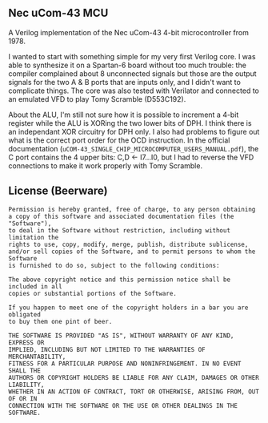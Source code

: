 Nec uCom-43 MCU
---

A Verilog implementation of the Nec uCom-43 4-bit microcontroller from 1978.

I wanted to start with something simple for my very first Verilog core. I was able to synthesize it on a Spartan-6 board without too much trouble: the compiler complained about 8 unconnected signals but those are the output signals for the two A & B ports that are inputs only, and I didn't want to complicate things. The core was also tested with Verilator and connected to an emulated VFD to play Tomy Scramble (D553C192).

About the ALU, I'm still not sure how it is possible to increment a 4-bit register while the ALU is XORing the two lower bits of DPH. I think there is an independant XOR circuitry for DPH only. I also had problems to figure out what is the correct port order for the OCD instruction. In the official documentation (`uCOM-43_SINGLE_CHIP_MICROCOMPUTER_USERS_MANUAL.pdf`), the C port contains the 4 upper bits: C,D ← I7...I0, but I had to reverse the VFD connections to make it work properly with Tomy Scramble.


License (Beerware)
---

```
Permission is hereby granted, free of charge, to any person obtaining
a copy of this software and associated documentation files (the "Software"),
to deal in the Software without restriction, including without limitation the
rights to use, copy, modify, merge, publish, distribute sublicense,
and/or sell copies of the Software, and to permit persons to whom the Software
is furnished to do so, subject to the following conditions:
 
The above copyright notice and this permission notice shall be included in all
copies or substantial portions of the Software.
 
If you happen to meet one of the copyright holders in a bar you are obligated
to buy them one pint of beer.
 
THE SOFTWARE IS PROVIDED "AS IS", WITHOUT WARRANTY OF ANY KIND, EXPRESS OR
IMPLIED, INCLUDING BUT NOT LIMITED TO THE WARRANTIES OF MERCHANTABILITY,
FITNESS FOR A PARTICULAR PURPOSE AND NONINFRINGEMENT. IN NO EVENT SHALL THE
AUTHORS OR COPYRIGHT HOLDERS BE LIABLE FOR ANY CLAIM, DAMAGES OR OTHER LIABILITY,
WHETHER IN AN ACTION OF CONTRACT, TORT OR OTHERWISE, ARISING FROM, OUT OF OR IN
CONNECTION WITH THE SOFTWARE OR THE USE OR OTHER DEALINGS IN THE SOFTWARE.
```
